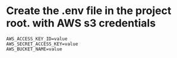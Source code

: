 # Create the .env file in the project root. with AWS s3 credentials

```
AWS_ACCESS_KEY_ID=value
AWS_SECRET_ACCESS_KEY=value
AWS_BUCKET_NAME=value
```

